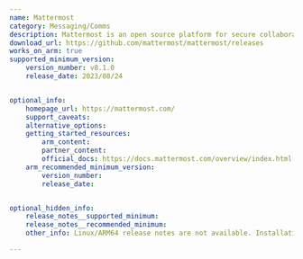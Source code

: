 ```yaml
---
name: Mattermost
category: Messaging/Comms
description: Mattermost is an open source platform for secure collaboration across the entire software development lifecycle.
download_url: https://github.com/mattermost/mattermost/releases
works_on_arm: true
supported_minimum_version:
    version_number: v8.1.0
    release_date: 2023/08/24


optional_info:
    homepage_url: https://mattermost.com/
    support_caveats:
    alternative_options:
    getting_started_resources:
        arm_content:
        partner_content:
        official_docs: https://docs.mattermost.com/overview/index.html
    arm_recommended_minimum_version:
        version_number:
        release_date:


optional_hidden_info:
    release_notes__supported_minimum:
    release_notes__recommended_minimum:
    other_info: Linux/ARM64 release notes are not available. Installation and testing are done via the tar(https://github.com/mattermost/mattermost/releases/tag/v8.1.0).

---
```

